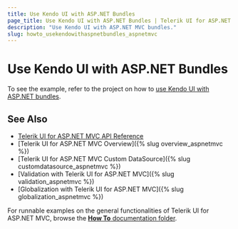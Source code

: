 ```yaml
---
title: Use Kendo UI with ASP.NET Bundles
page_title: Use Kendo UI with ASP.NET Bundles | Telerik UI for ASP.NET MVC
description: "Use Kendo UI with ASP.NET MVC bundles."
slug: howto_usekendowithaspnetbundles_aspnetmvc
---
```


# Use Kendo UI with ASP.NET Bundles

To see the example, refer to the project on how to [use Kendo UI with ASP.NET bundles](https://github.com/telerik/ui-for-aspnet-mvc-examples/tree/master/general/KendoAspNetBundles/KendoAspNetBundles).

## See Also

* [Telerik UI for ASP.NET MVC API Reference](http://docs.telerik.com/kendo-ui/api/Kendo.Mvc/AggregateFunction)
* [Telerik UI for ASP.NET MVC Overview]({% slug overview_aspnetmvc %})
* [Telerik UI for ASP.NET MVC Custom DataSource]({% slug customdatasource_aspnetmvc %})
* [Validation with Telerik UI for ASP.NET MVC]({% slug validation_aspnetmvc %})
* [Globalization with Telerik UI for ASP.NET MVC]({% slug globalization_aspnetmvc %})

For runnable examples on the general functionalities of Telerik UI for ASP.NET MVC, browse the [**How To** documentation folder](/how-to/).

